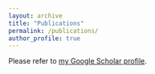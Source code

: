 ```yaml
---
layout: archive
title: "Publications"
permalink: /publications/
author_profile: true
---
```



Please refer to <a href="https://scholar.google.com/citations?user=EfxwV6oAAAAJ">my Google Scholar profile</a>.
